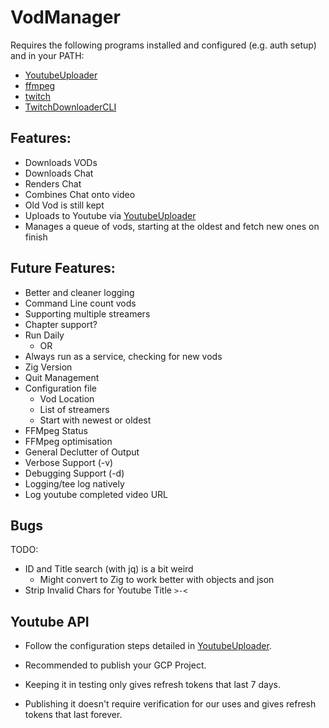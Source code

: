 # VodManager

Requires the following programs installed and configured (e.g. auth setup) and in your PATH:
 - [YoutubeUploader](https://github.com/porjo/youtubeuploader)
 - [ffmpeg](https://www.ffmpeg.org/download.html)
 - [twitch](https://dev.twitch.tv/docs/cli/)
 - [TwitchDownloaderCLI](https://github.com/lay295/TwitchDownloader)

## Features:
 - Downloads VODs
 - Downloads Chat
 - Renders Chat
 - Combines Chat onto video
 - Old Vod is still kept
 - Uploads to Youtube via [YoutubeUploader](https://github.com/porjo/youtubeuploader)
 - Manages a queue of vods, starting at the oldest and fetch new ones on finish


## Future Features:
 - Better and cleaner logging
 - Command Line count vods
 - Supporting multiple streamers
 - Chapter support?
 - Run Daily
   - OR
 - Always run as a service, checking for new vods
 - Zig Version
 - Quit Management
 - Configuration file
   - Vod Location
   - List of streamers
   - Start with newest or oldest
 - FFMpeg Status
 - FFMpeg optimisation
 - General Declutter of Output
 - Verbose Support (-v)
 - Debugging Support (-d)
 - Logging/tee log natively
 - Log youtube completed video URL

## Bugs

TODO:
- ID and Title search (with jq) is a bit weird
   - Might convert to Zig to work better with objects and json
- Strip Invalid Chars for Youtube Title `>-<`

## Youtube API

 - Follow the configuration steps detailed in [YoutubeUploader](https://github.com/porjo/youtubeuploader).

 - Recommended to publish your GCP Project.

 - Keeping it in testing only gives refresh tokens that last 7 days.

 - Publishing it doesn't require verification for our uses and gives refresh tokens that last forever.